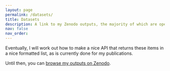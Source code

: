 ```yaml
---
layout: page
permalink: /datasets/
title: Datasets
description: A link to my Zenodo outputs, the majority of which are open-source datasets that I have produced over the years.
nav: false
nav_order:
---
```


Eventually, I will work out how to make a nice API that returns these items in a nice formatted list, as is currently done
for my publications.

Until then, you can [browse my outputs on Zenodo](https://zenodo.org/search?q=creators.orcid%3A%220000-0003-0599-4633%22&l=list&p=1&s=10&sort=newest).
